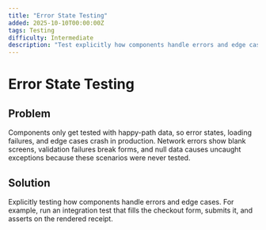 ```yaml
---
title: "Error State Testing"
added: 2025-10-10T00:00:00Z
tags: Testing
difficulty: Intermediate
description: "Test explicitly how components handle errors and edge cases."
---
```

# Error State Testing

## Problem

Components only get tested with happy-path data, so error states, loading failures, and edge cases crash in production. Network errors show blank screens, validation failures break forms, and null data causes uncaught exceptions because these scenarios were never tested.

## Solution

Explicitly testing how components handle errors and edge cases. For example, run an integration test that fills the checkout form, submits it, and asserts on the rendered receipt.

